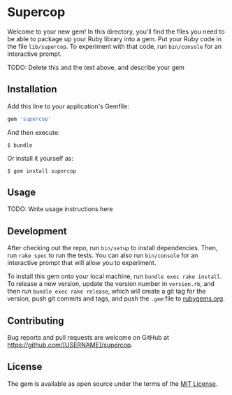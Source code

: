 # Supercop

Welcome to your new gem! In this directory, you'll find the files you need to be able to package up your Ruby library into a gem. Put your Ruby code in the file `lib/supercop`. To experiment with that code, run `bin/console` for an interactive prompt.

TODO: Delete this and the text above, and describe your gem

## Installation

Add this line to your application's Gemfile:

```ruby
gem 'supercop'
```

And then execute:

    $ bundle

Or install it yourself as:

    $ gem install supercop

## Usage

TODO: Write usage instructions here

## Development

After checking out the repo, run `bin/setup` to install dependencies. Then, run `rake spec` to run the tests. You can also run `bin/console` for an interactive prompt that will allow you to experiment.

To install this gem onto your local machine, run `bundle exec rake install`. To release a new version, update the version number in `version.rb`, and then run `bundle exec rake release`, which will create a git tag for the version, push git commits and tags, and push the `.gem` file to [rubygems.org](https://rubygems.org).

## Contributing

Bug reports and pull requests are welcome on GitHub at https://github.com/[USERNAME]/supercop.


## License

The gem is available as open source under the terms of the [MIT License](http://opensource.org/licenses/MIT).

